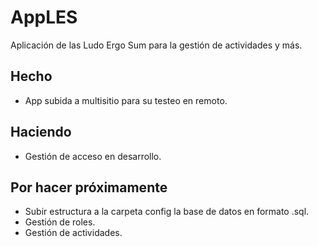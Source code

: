 # AppLES
Aplicación de las Ludo Ergo Sum para la gestión de actividades y más.

## Hecho
- App subida a multisitio para su testeo en remoto.

## Haciendo
- Gestión de acceso en desarrollo.

## Por hacer próximamente
- Subir estructura a la carpeta config la base de datos en formato .sql.
- Gestión de roles.
- Gestión de actividades.
